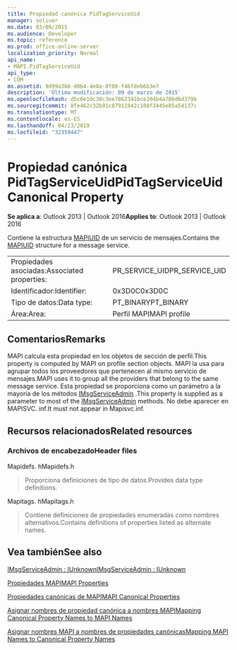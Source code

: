 ```yaml
---
title: Propiedad canónica PidTagServiceUid
manager: soliver
ms.date: 03/09/2015
ms.audience: Developer
ms.topic: reference
ms.prod: office-online-server
localization_priority: Normal
api_name:
- MAPI.PidTagServiceUid
api_type:
- COM
ms.assetid: 9d99a3b6-d0b4-4e8a-8f08-f46fdeb6b3e7
description: 'Última modificación: 09 de marzo de 2015'
ms.openlocfilehash: d5c6e1dc30c3ee7862341bce204b4a78bd6d379b
ms.sourcegitcommit: 8fe462c32b91c87911942c188f3445e85a54137c
ms.translationtype: MT
ms.contentlocale: es-ES
ms.lasthandoff: 04/23/2019
ms.locfileid: "32359447"
---
```

# <a name="pidtagserviceuid-canonical-property"></a><span data-ttu-id="be462-103">Propiedad canónica PidTagServiceUid</span><span class="sxs-lookup"><span data-stu-id="be462-103">PidTagServiceUid Canonical Property</span></span>

  
  
<span data-ttu-id="be462-104">**Se aplica a**: Outlook 2013 | Outlook 2016</span><span class="sxs-lookup"><span data-stu-id="be462-104">**Applies to**: Outlook 2013 | Outlook 2016</span></span> 
  
<span data-ttu-id="be462-105">Contiene la estructura [MAPIUID](mapiuid.md) de un servicio de mensajes.</span><span class="sxs-lookup"><span data-stu-id="be462-105">Contains the [MAPIUID](mapiuid.md) structure for a message service.</span></span> 
  
|||
|:-----|:-----|
|<span data-ttu-id="be462-106">Propiedades asociadas:</span><span class="sxs-lookup"><span data-stu-id="be462-106">Associated properties:</span></span>  <br/> |<span data-ttu-id="be462-107">PR_SERVICE_UID</span><span class="sxs-lookup"><span data-stu-id="be462-107">PR_SERVICE_UID</span></span>  <br/> |
|<span data-ttu-id="be462-108">Identificador:</span><span class="sxs-lookup"><span data-stu-id="be462-108">Identifier:</span></span>  <br/> |<span data-ttu-id="be462-109">0x3D0C</span><span class="sxs-lookup"><span data-stu-id="be462-109">0x3D0C</span></span>  <br/> |
|<span data-ttu-id="be462-110">Tipo de datos:</span><span class="sxs-lookup"><span data-stu-id="be462-110">Data type:</span></span>  <br/> |<span data-ttu-id="be462-111">PT_BINARY</span><span class="sxs-lookup"><span data-stu-id="be462-111">PT_BINARY</span></span>  <br/> |
|<span data-ttu-id="be462-112">Área:</span><span class="sxs-lookup"><span data-stu-id="be462-112">Area:</span></span>  <br/> |<span data-ttu-id="be462-113">Perfil MAPI</span><span class="sxs-lookup"><span data-stu-id="be462-113">MAPI profile</span></span>  <br/> |
   
## <a name="remarks"></a><span data-ttu-id="be462-114">Comentarios</span><span class="sxs-lookup"><span data-stu-id="be462-114">Remarks</span></span>

<span data-ttu-id="be462-115">MAPI calcula esta propiedad en los objetos de sección de perfil.</span><span class="sxs-lookup"><span data-stu-id="be462-115">This property is computed by MAPI on profile section objects.</span></span> <span data-ttu-id="be462-116">MAPI la usa para agrupar todos los proveedores que pertenecen al mismo servicio de mensajes.</span><span class="sxs-lookup"><span data-stu-id="be462-116">MAPI uses it to group all the providers that belong to the same message service.</span></span> <span data-ttu-id="be462-117">Esta propiedad se proporciona como un parámetro a la mayoría de los métodos [IMsgServiceAdmin](imsgserviceadminiunknown.md) .</span><span class="sxs-lookup"><span data-stu-id="be462-117">This property is supplied as a parameter to most of the [IMsgServiceAdmin](imsgserviceadminiunknown.md) methods.</span></span> <span data-ttu-id="be462-118">No debe aparecer en MAPISVC. inf.</span><span class="sxs-lookup"><span data-stu-id="be462-118">It must not appear in Mapisvc.inf.</span></span> 
  
## <a name="related-resources"></a><span data-ttu-id="be462-119">Recursos relacionados</span><span class="sxs-lookup"><span data-stu-id="be462-119">Related resources</span></span>

### <a name="header-files"></a><span data-ttu-id="be462-120">Archivos de encabezado</span><span class="sxs-lookup"><span data-stu-id="be462-120">Header files</span></span>

<span data-ttu-id="be462-121">Mapidefs. h</span><span class="sxs-lookup"><span data-stu-id="be462-121">Mapidefs.h</span></span>
  
> <span data-ttu-id="be462-122">Proporciona definiciones de tipo de datos.</span><span class="sxs-lookup"><span data-stu-id="be462-122">Provides data type definitions.</span></span>
    
<span data-ttu-id="be462-123">Mapitags. h</span><span class="sxs-lookup"><span data-stu-id="be462-123">Mapitags.h</span></span>
  
> <span data-ttu-id="be462-124">Contiene definiciones de propiedades enumeradas como nombres alternativos.</span><span class="sxs-lookup"><span data-stu-id="be462-124">Contains definitions of properties listed as alternate names.</span></span>
    
## <a name="see-also"></a><span data-ttu-id="be462-125">Vea también</span><span class="sxs-lookup"><span data-stu-id="be462-125">See also</span></span>



[<span data-ttu-id="be462-126">IMsgServiceAdmin : IUnknown</span><span class="sxs-lookup"><span data-stu-id="be462-126">IMsgServiceAdmin : IUnknown</span></span>](imsgserviceadminiunknown.md)


[<span data-ttu-id="be462-127">Propiedades MAPI</span><span class="sxs-lookup"><span data-stu-id="be462-127">MAPI Properties</span></span>](mapi-properties.md)
  
[<span data-ttu-id="be462-128">Propiedades canónicas de MAPI</span><span class="sxs-lookup"><span data-stu-id="be462-128">MAPI Canonical Properties</span></span>](mapi-canonical-properties.md)
  
[<span data-ttu-id="be462-129">Asignar nombres de propiedad canónica a nombres MAPI</span><span class="sxs-lookup"><span data-stu-id="be462-129">Mapping Canonical Property Names to MAPI Names</span></span>](mapping-canonical-property-names-to-mapi-names.md)
  
[<span data-ttu-id="be462-130">Asignar nombres MAPI a nombres de propiedades canónicas</span><span class="sxs-lookup"><span data-stu-id="be462-130">Mapping MAPI Names to Canonical Property Names</span></span>](mapping-mapi-names-to-canonical-property-names.md)

